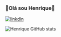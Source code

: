 ### 🌱Olá sou Henrique🌱

[![linkdin](https://img.shields.io/badge/LinkedIn-0077B5?style=for-the-badge&logo=linkedin&logoColor=white)](https://www.linkedin.com/in/henrique-pessoa-56576b268/)


![Henrique GitHub stats](https://github-readme-stats.vercel.app/api?username=HenriquePessoaLopes&show_icons=true&theme=dark)
